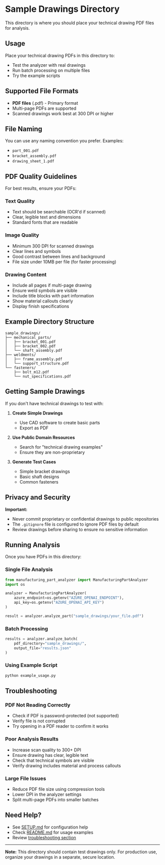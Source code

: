 # Sample Drawings Directory

This directory is where you should place your technical drawing PDF files for analysis.

## Usage

Place your technical drawing PDFs in this directory to:
- Test the analyzer with real drawings
- Run batch processing on multiple files
- Try the example scripts

## Supported File Formats

- **PDF files** (.pdf) - Primary format
- Multi-page PDFs are supported
- Scanned drawings work best at 300 DPI or higher

## File Naming

You can use any naming convention you prefer. Examples:
- `part_001.pdf`
- `bracket_assembly.pdf`
- `drawing_sheet_1.pdf`

## PDF Quality Guidelines

For best results, ensure your PDFs:

### Text Quality
- Text should be searchable (OCR'd if scanned)
- Clear, legible text and dimensions
- Standard fonts that are readable

### Image Quality
- Minimum 300 DPI for scanned drawings
- Clear lines and symbols
- Good contrast between lines and background
- File size under 10MB per file (for faster processing)

### Drawing Content
- Include all pages if multi-page drawing
- Ensure weld symbols are visible
- Include title blocks with part information
- Show material callouts clearly
- Display finish specifications

## Example Directory Structure

```
sample_drawings/
├── mechanical_parts/
│   ├── bracket_001.pdf
│   ├── bracket_002.pdf
│   └── shaft_assembly.pdf
├── weldments/
│   ├── frame_assembly.pdf
│   └── support_structure.pdf
└── fasteners/
    ├── bolt_m12.pdf
    └── nut_specifications.pdf
```

## Getting Sample Drawings

If you don't have technical drawings to test with:

1. **Create Simple Drawings**
   - Use CAD software to create basic parts
   - Export as PDF

2. **Use Public Domain Resources**
   - Search for "technical drawing examples"
   - Ensure they are non-proprietary

3. **Generate Test Cases**
   - Simple bracket drawings
   - Basic shaft designs
   - Common fasteners

## Privacy and Security

**Important:**
- Never commit proprietary or confidential drawings to public repositories
- The `.gitignore` file is configured to ignore PDF files by default
- Review drawings before sharing to ensure no sensitive information

## Running Analysis

Once you have PDFs in this directory:

### Single File Analysis
```python
from manufacturing_part_analyzer import ManufacturingPartAnalyzer
import os

analyzer = ManufacturingPartAnalyzer(
    azure_endpoint=os.getenv("AZURE_OPENAI_ENDPOINT"),
    api_key=os.getenv("AZURE_OPENAI_API_KEY")
)

result = analyzer.analyze_part("sample_drawings/your_file.pdf")
```

### Batch Processing
```python
results = analyzer.analyze_batch(
    pdf_directory="sample_drawings/",
    output_file="results.json"
)
```

### Using Example Script
```bash
python example_usage.py
```

## Troubleshooting

### PDF Not Reading Correctly
- Check if PDF is password-protected (not supported)
- Verify file is not corrupted
- Try opening in a PDF reader to confirm it works

### Poor Analysis Results
- Increase scan quality to 300+ DPI
- Ensure drawing has clear, legible text
- Check that technical symbols are visible
- Verify drawing includes material and process callouts

### Large File Issues
- Reduce PDF file size using compression tools
- Lower DPI in the analyzer settings
- Split multi-page PDFs into smaller batches

## Need Help?

- See [SETUP.md](../SETUP.md) for configuration help
- Check [README.md](../README.md) for usage examples
- Review [troubleshooting section](../SETUP.md#troubleshooting)

---

**Note:** This directory should contain test drawings only. For production use, organize your drawings in a separate, secure location.
